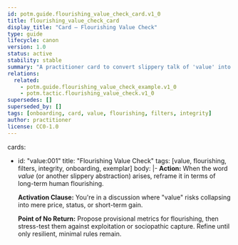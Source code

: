 ```yaml
---
id: potm.guide.flourishing_value_check_card.v1_0
title: flourishing_value_check_card
display_title: "Card — Flourishing Value Check"
type: guide
lifecycle: canon
version: 1.0
status: active
stability: stable
summary: "A practitioner card to convert slippery talk of 'value' into a flourishing-oriented check with minimal protective rules."
relations:
  related:
    - potm.guide.flourishing_value_check_example.v1_0
    - potm.tactic.flourishing_value_check.v1_0
supersedes: []
superseded_by: []
tags: [onboarding, card, value, flourishing, filters, integrity]
author: practitioner
license: CC0-1.0
---
```


cards:
  - id: "value:001"
    title: "Flourishing Value Check"
    tags: [value, flourishing, filters, integrity, onboarding, exemplar]
    body: |-
      **Action:**
      When the word *value* (or another slippery abstraction) arises, reframe it in terms of long-term human flourishing.

      **Activation Clause:**
      You're in a discussion where "value" risks collapsing into mere price, status, or short-term gain.

      **Point of No Return:**
      Propose provisional metrics for flourishing, then stress-test them against exploitation or sociopathic capture.
      Refine until only resilient, minimal rules remain.
